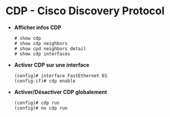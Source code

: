 # CDP - Cisco Discovery Protocol

* **Afficher infos CDP**
	```
	# show cdp
	# show cdp neighbors
	# show cpd neighbors detail
	# show cdp interfaces
	```

* **Activer CDP sur une interface**
	```
	(config)# interface FastEthernet 01
	(config-if)# cdp enable
	```

* **Activer/Désactiver CDP globalement**
	```
	(config)# cdp run
	(config)# no cdp run
	```
